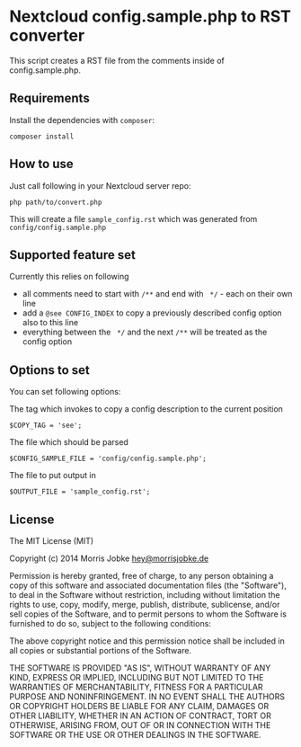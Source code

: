 # Nextcloud config.sample.php to RST converter

This script creates a RST file from the comments inside of config.sample.php.

## Requirements

Install the dependencies with `composer`:

	composer install

## How to use

Just call following in your Nextcloud server repo:

	php path/to/convert.php

This will create a file `sample_config.rst` which was generated from `config/config.sample.php`

## Supported feature set

Currently this relies on following

 * all comments need to start with `/**` and end with ` */` - each on their own line
 * add a `@see CONFIG_INDEX` to copy a previously described config option also to this line
 * everything between the ` */` and the next `/**` will be treated as the config option

## Options to set

You can set following options:

The tag which invokes to copy a config description to the current position

	$COPY_TAG = 'see';

The file which should be parsed

	$CONFIG_SAMPLE_FILE = 'config/config.sample.php';

The file to put output in

	$OUTPUT_FILE = 'sample_config.rst';

## License

The MIT License (MIT)

Copyright (c) 2014 Morris Jobke <hey@morrisjobke.de>

Permission is hereby granted, free of charge, to any person obtaining a copy
of this software and associated documentation files (the "Software"), to deal
in the Software without restriction, including without limitation the rights
to use, copy, modify, merge, publish, distribute, sublicense, and/or sell
copies of the Software, and to permit persons to whom the Software is
furnished to do so, subject to the following conditions:

The above copyright notice and this permission notice shall be included in all
copies or substantial portions of the Software.

THE SOFTWARE IS PROVIDED "AS IS", WITHOUT WARRANTY OF ANY KIND, EXPRESS OR
IMPLIED, INCLUDING BUT NOT LIMITED TO THE WARRANTIES OF MERCHANTABILITY,
FITNESS FOR A PARTICULAR PURPOSE AND NONINFRINGEMENT. IN NO EVENT SHALL THE
AUTHORS OR COPYRIGHT HOLDERS BE LIABLE FOR ANY CLAIM, DAMAGES OR OTHER
LIABILITY, WHETHER IN AN ACTION OF CONTRACT, TORT OR OTHERWISE, ARISING FROM,
OUT OF OR IN CONNECTION WITH THE SOFTWARE OR THE USE OR OTHER DEALINGS IN THE
SOFTWARE.
